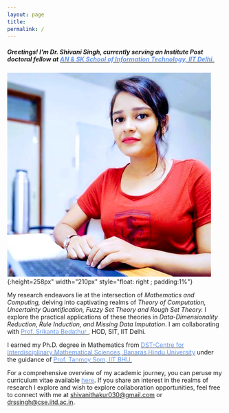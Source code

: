 ```yaml
---
layout: page
title:
permalink: /
---
```


<head>
	<!-- Place your kit's code here -->
	<script src="https://kit.fontawesome.com/d06797ceaa.js" crossorigin="anonymous"></script>
</head>

##### _Greetings! I'm Dr. Shivani Singh, currently serving an Institute Post doctoral fellow at [<span style="color: #6495ED"> AN & SK School of Information Technology, IIT Delhi. </span>](https://sit.iitd.ac.in/)_

![](/assets/images/shivani.png){:height=258px" width="210px" style="float: right ; padding:1%"}

My research endeavors lie at the intersection of _Mathematics and Computing,_ delving into captivating realms of _Theory of Computation, Uncertainty Quantification, Fuzzy Set Theory and Rough Set Theory._ I explore the practical applications of these theories in _Data-Dimensionality Reduction, Rule Induction, and Missing Data Imputation_. I am collaborating with [<span style="color: #6495ED">Prof. Srikanta Bedathur </span>](https://www.cse.iitd.ac.in/~srikanta/), HOD, SIT, IIT Delhi.

I earned my Ph.D. degree in Mathematics from [<span style="color: #6495ED">DST-Centre for Interdisciplinary Mathematical Sciences, Banaras Hindu University</span>](https://bhu.ac.in/Site/UnitHomeTemplate/1_233_3536_Main-Site-Centres) under the guidance of [<span style="color: #6495ED">Prof. Tanmoy Som, IIT BHU. </span>](https://iitbhu.irins.org/profile/50246) 


For a comprehensive overview of my academic journey, you can peruse my curriculum vitae available [<span style="color: #6495ED ">here</span>](assets/files/CVShiv2810.pdf).  If you share an interest in the realms of research I explore and wish to explore collaboration opportunities, feel free to connect with me at shivanithakur030@gmail.com or drssingh@cse.iitd.ac.in.



